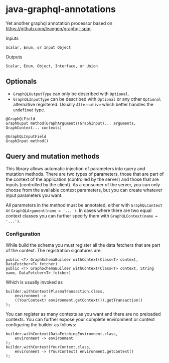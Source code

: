 # java-graphql-annotations

Yet another graphql annotation processor based on https://github.com/leangen/graphql-spqr.


Inputs

	Scalar, Enum, or Input Object

Outputs

	Scalar, Enum, Object, Interface, or Union

## Optionals

* `GraphQLOutputType` can only be described with `Optional`.
* `GraphQLInputType` can be described with `Optional` or any other `Optional` alternative registered.
  Usually `Alternative` which better handles the `undefined` type.
  

```
@GraphQLField
GraphOuput method(GraphArguments(GraphInput)... arguments, GraphContext... contexts)
```

```
@GraphQLInputField
GraphInput method()
```

## Query and mutation methods

This library allows automatic injection of parameters into query and mutation methods. There are two types
of parameters, those that are part of the context of the application (controlled by the server) and those that
are inputs (controlled by the client). As a consumer of the server, you can only choose from the available 
context parameters, but you can create whatever input parameters you want.

All parameters in the method must be annotated, either with `GraphQLContext` or `GraphQLArgument(name = '...')`. In
cases where there are two equal context classes you can further specify them with `GraphQLContext(name = '...')`.


### Configuration

While build the schema you must register all the data fetchers that are part of the context. The registration signatures are:

```
public <T> GraphSchemaBuilder withContext(Class<T> context, DataFetcher<T> fetcher)
public <T> GraphSchemaBuilder withContext(Class<T> context, String name, DataFetcher<T> fetcher)
```

Which is usually invoked as 

```
builder.withContext(PlasmaTransaction.class,
    environment -> 
    ((YourContext) environment.getContext()).getTransaction()
);
```

You can register as many contexts as you want and there are no preloaded contexts. You can further expose
your complete environment or context configuring the builder as follows:

```
builder.withContext(DataFetchingEnviromnent.class,
    environment -> environment
);
builder.withContext(YourContext.class,
    environment -> (YourContext) environment.getContext()
);
```
